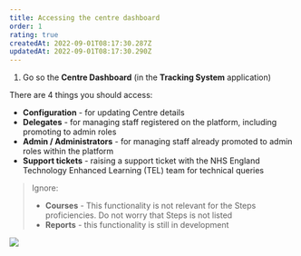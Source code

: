 ```yaml
---
title: Accessing the centre dashboard
order: 1
rating: true
createdAt: 2022-09-01T08:17:30.287Z
updatedAt: 2022-09-01T08:17:30.290Z
---
```

1. Go so the **Centre Dashboard** (in the **Tracking System** application)

There are 4 things you should access:

* **Configuration** - for updating Centre details
* **Delegates** - for managing staff registered on the platform, including promoting to admin roles
* **Admin / Administrators** - for managing staff already promoted to admin roles within the platform
* **Support tickets** - raising a support ticket with the NHS England Technology Enhanced Learning (TEL) team for technical queries

> Ignore:
>
> * **Courses** - This functionality is not relevant for the Steps proficiencies. Do not worry that Steps  is not listed 
> * **Reports** - this functionality is still in development

![](/img/ccm-ca_centredashboard.png)